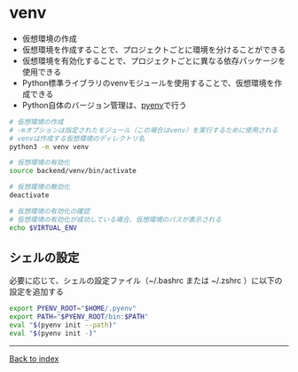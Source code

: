 # venv
- 仮想環境の作成
- 仮想環境を作成することで、プロジェクトごとに環境を分けることができる
- 仮想環境を有効化することで、プロジェクトごとに異なる依存パッケージを使用できる
- Python標準ライブラリのvenvモジュールを使用することで、仮想環境を作成できる
- Python自体のバージョン管理は、[pyenv](pyenv.md)で行う

```bash
# 仮想環境の作成
# -mオプションは指定されたモジュール（この場合はvenv）を実行するために使用される
# venvは作成する仮想環境のディレクトリ名
python3 -m venv venv

# 仮想環境の有効化
source backend/venv/bin/activate

# 仮想環境の無効化
deactivate

# 仮想環境の有効化の確認
# 仮想環境の有効化が成功している場合、仮想環境のパスが表示される
echo $VIRTUAL_ENV

```

## シェルの設定
必要に応じて、シェルの設定ファイル（~/.bashrc または ~/.zshrc ）に以下の設定を追加する
```bash
export PYENV_ROOT="$HOME/.pyenv"
export PATH="$PYENV_ROOT/bin:$PATH"
eval "$(pyenv init --path)"
eval "$(pyenv init -)"
```

---
[Back to index](../README.md)